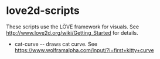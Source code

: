 # love2d-scripts

These scripts use the LÖVE framework for visuals. See http://www.love2d.org/wiki/Getting_Started for details.
* cat-curve -- draws cat curve. See https://www.wolframalpha.com/input/?i=first+kitty+curve
